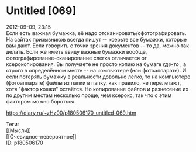 Untitled [069]
===============

   
 2012-09-09, 23:15   
  Если есть важная бумажка, её надо отсканировать/сфотографировать. На сайтах призывников всегда пишут -- ксерьте все бумажки, которые вам дают. Если говорить с точки зрения документов -- то да, можно так делать. Если же иметь ввиду важные бумажки вообще, фотографирование-сканирование слегка отличается от ксерокопирования. Вы получаете не просто копию на бумаге  *где-то*  , а строго в определённом месте -- на компьютере (или фотоаппарате). И если потерять бумажку в реальности довольно легко, то на компьютере (фотоаппарате) файлы из папки в папку, как правило, не перелетают, хотя "фактор кошки" остаётся. Но копирование файлов и разнесение их по другим местам несколько проще, чем ксерокс, так что с этим фактором можно бороться.   
    
 <https://diary.ru/~zHz00/p180506170_untitled-069.htm>   
   
 Теги:   
 [[Мысли]]   
 [[Очевидное-невероятное]]   
 ID: p180506170
